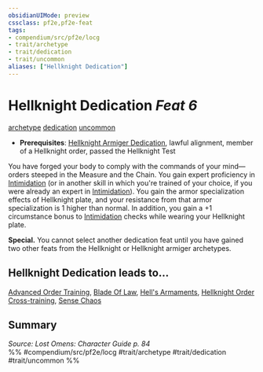 ```yaml
---
obsidianUIMode: preview
cssclass: pf2e,pf2e-feat
tags:
- compendium/src/pf2e/locg
- trait/archetype
- trait/dedication
- trait/uncommon
aliases: ["Hellknight Dedication"]
---
```

# Hellknight Dedication  *Feat 6*  
[archetype](archetype.md "Archetype Feat Trait")  [dedication](dedication.md "Dedication Feat Trait")  [uncommon](uncommon.md "Uncommon Rarity Trait")  

- **Prerequisites**: [Hellknight Armiger Dedication](hellknight-armiger-dedication-lowg.md), lawful alignment, member of a Hellknight order, passed the Hellknight Test

You have forged your body to comply with the commands of your mind—orders steeped in the Measure and the Chain. You gain expert proficiency in [Intimidation](skills.md#Intimidation) (or in another skill in which you're trained of your choice, if you were already an expert in [Intimidation](skills.md#Intimidation)). You gain the armor specialization effects of Hellknight plate, and your resistance from that armor specialization is 1 higher than normal. In addition, you gain a +1 circumstance bonus to [Intimidation](skills.md#Intimidation) checks while wearing your Hellknight plate.

**Special.** You cannot select another dedication feat until you have gained two other feats from the Hellknight or Hellknight armiger archetypes.

## Hellknight Dedication leads to...

[Advanced Order Training](advanced-order-training-locg.md), [Blade Of Law](blade-of-law-locg.md), [Hell's Armaments](hells-armaments-locg.md), [Hellknight Order Cross-training](hellknight-order-cross-training-locg.md), [Sense Chaos](sense-chaos-locg.md)

## Summary

*Source: Lost Omens: Character Guide p. 84*  
%% #compendium/src/pf2e/locg #trait/archetype #trait/dedication #trait/uncommon %%